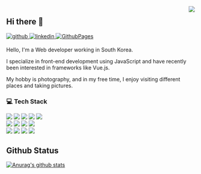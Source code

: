 <div align="right">
<img src="https://komarev.com/ghpvc/?username=Sefact&&style=flat-square" align="right" />
</div>  

## Hi there 👋
<a href="https://github.com/sefact" target="_blank">
<img src=https://img.shields.io/badge/github-181717?&style=for-the-badge&logo=github&logoColor=white alt=github style="margin-bottom: 5px;" />
</a>
<a href="https://www.linkedin.com/in/hyoyeon-kim-374963268" target="_blank">
<img src=https://img.shields.io/badge/linkedin-0A66C2?&style=for-the-badge&logo=linkedin&logoColor=white alt=linkedin style="margin-bottom: 5px;" />
</a>
<a href="https://sefact.github.io" target="_blank">
<img src=https://img.shields.io/badge/blog-4FC08D?style=for-the-badge&logo=GithubPages&logoColor=white alt=GithubPages style="margin-bottom: 5px;" />
</a>

<p>Hello, I'm a Web developer working in South Korea.</p>
<p>I specialize in front-end development using JavaScript and have recently been interested in frameworks like Vue.js.</p>
<p>My hobby is photography, and in my free time, I enjoy visiting different places and taking pictures.</p>

### 💻 Tech Stack
<!-- <p> -->
<p>
  <img src="http://img.shields.io/badge/-Java-007396?style=flat-square&logo=java&logoColor=black"/>
  <img src="http://img.shields.io/badge/-Javascript-f7e018?style=flat-square&logo=javascript&logoColor=black"/>
  <img src="http://img.shields.io/badge/-Typescript-3178C6?style=flat-square&logo=typescript&logoColor=white"/>
  <img src="https://img.shields.io/badge/MySQL-4479A1?style=flat-square&logo=MySQL&logoColor=white"/>
  <img src="https://img.shields.io/badge/PostgreSQL-4169E1?style=flat-square&logo=PostgreSQL&logoColor=white"/></br>
  <img src="http://img.shields.io/badge/-Node.js-333?style=flat-square&logo=Node.js"/>
  <img src="http://img.shields.io/badge/-Vue.js-4FC08D?style=flat-square&logo=Vue.js&logoColor=black"/>
  <img src="https://img.shields.io/badge/HTML5-E34F26?style=flat-square&logo=HTML5&logoColor=white"/>
  <img src="https://img.shields.io/badge/CSS3-1572B6?style=flat-square&logo=CSS3&logoColor=white"/></br>
  <img src="https://img.shields.io/badge/Visual Studio Code-007ACC?style=flat-square&logo=VisualStudioCode&logoColor=white"/>
  <img src="https://img.shields.io/badge/IntelliJ IDEA-gray?style=flat-square&logo=IntellijIDEA&logoColor=white"/>
  <img src="https://img.shields.io/badge/Git-blue?style=flat-square&logo=Git&logoColor=F05032"/>
  <img src="https://img.shields.io/badge/GitHub-gray?style=flat-square&logo=GitHub&logoColor=black"/>
</p>
  
## Github Status

[![Anurag's github stats](https://github-readme-stats.vercel.app/api?username=Sefact&show_icons=true&theme=dark)](https://github.com/anuraghazra/github-readme-stats)

<!--
**Sefact/Sefact** is a ✨ _special_ ✨ repository because its `README.md` (this file) appears on your GitHub profile.

Here are some ideas to get you started:

- 🔭 I’m currently working on ...
- 🌱 I’m currently learning ...
- 👯 I’m looking to collaborate on ...
- 🤔 I’m looking for help with ...
- 💬 Ask me about ...
- 📫 How to reach me: ...
- 😄 Pronouns: ...
- ⚡ Fun fact: ...
-->
